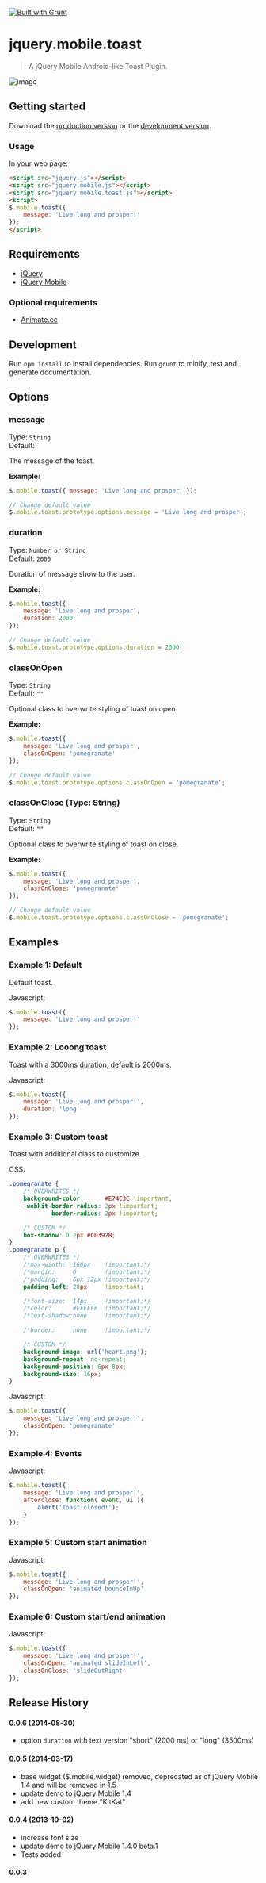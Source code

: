 [![Built with Grunt](https://cdn.gruntjs.com/builtwith.png)](http://gruntjs.com/)

# jquery.mobile.toast

> A jQuery Mobile Android-like Toast Plugin.

![image](showroom.png)


## Getting started

Download the [production version][min] or the [development version][max].

[min]: https://raw.github.com/TobiasHennig/jquery-mobile-toast/master/dist/jquery.mobile.toast.min.js
[max]: https://raw.github.com/TobiasHennig/jquery-mobile-toast/master/dist/jquery.mobile.toast.js

### Usage

In your web page:

```html
<script src="jquery.js"></script>
<script src="jquery.mobile.js"></script>
<script src="jquery.mobile.toast.js"></script>
<script>
$.mobile.toast({
    message: 'Live long and prosper!'
});
</script>
```

## Requirements

* [jQuery](http://jquery.com/)
* [jQuery Mobile](http://jquerymobile.com/)

### Optional requirements

* [Animate.cc](http://daneden.me/animate/)

## Development

Run `npm install` to install dependencies. Run `grunt` to minify, test and generate documentation.

## Options

### message

Type: `String`  
Default: ``

The message of the toast.

**Example:**

```javascript
$.mobile.toast({ message: 'Live long and prosper' });

// Change default value
$.mobile.toast.prototype.options.message = 'Live long and prosper';
```

### duration

Type: `Number or String`  
Default: `2000`

Duration of message show to the user.

**Example:**

```javascript
$.mobile.toast({
    message: 'Live long and prosper',
    duration: 2000
});

// Change default value
$.mobile.toast.prototype.options.duration = 2000;
```

### classOnOpen

Type: `String`  
Default: `""`

Optional class to overwrite styling of toast on open.

**Example:**

```javascript
$.mobile.toast({
    message: 'Live long and prosper',
    classOnOpen: 'pomegranate'
});

// Change default value
$.mobile.toast.prototype.options.classOnOpen = 'pomegranate';
```

### classOnClose (Type: String)

Type: `String`  
Default: `""`

Optional class to overwrite styling of toast on close.

**Example:**

```javascript
$.mobile.toast({
    message: 'Live long and prosper',
    classOnClose: 'pomegranate'
});

// Change default value
$.mobile.toast.prototype.options.classOnClose = 'pomegranate';
```

## Examples

### Example 1: Default
Default toast.

Javascript:
```javascript
$.mobile.toast({
    message: 'Live long and prosper!'
});
```

### Example 2: Looong toast
Toast with a 3000ms duration, default is 2000ms.

Javascript:
```javascript
$.mobile.toast({
    message: 'Live long and prosper!',
    duration: 'long'
});
```

### Example 3: Custom toast
Toast with additional class to customize.

CSS:
```css
.pomegranate {
    /* OVERWRITES */
    background-color:      #E74C3C !important;
    -webkit-border-radius: 2px !important;
            border-radius: 2px !important;

    /* CUSTOM */
    box-shadow: 0 2px #C0392B;
}
.pomegranate p {
    /* OVERWRITES */
    /*max-width:  160px    !important;*/
    /*margin:     0        !important;*/
    /*padding:    6px 12px !important;*/
    padding-left: 28px     !important;

    /*font-size:  14px     !important;*/
    /*color:      #FFFFFF  !important;*/
    /*text-shadow:none     !important;*/

    /*border:     none     !important;*/

    /* CUSTOM */
    background-image: url('heart.png');
    background-repeat: no-repeat;
    background-position: 6px 8px;
    background-size: 16px;
}
```

Javascript:
```javascript
$.mobile.toast({
    message: 'Live long and prosper!',
    classOnOpen: 'pomegranate'
});
```

### Example 4: Events
Javascript:
```javascript
$.mobile.toast({
    message: 'Live long and prosper!',
    afterclose: function( event, ui ){
        alert('Toast closed!');
    }
});
```

### Example 5: Custom start animation
Javascript:
```javascript
$.mobile.toast({
    message: 'Live long and prosper!',
    classOnOpen: 'animated bounceInUp'
});
```

### Example 6: Custom start/end animation


Javascript:
```javascript
$.mobile.toast({
    message: 'Live long and prosper!',
    classOnOpen: 'animated slideInLeft',
    classOnClose: 'slideOutRight'
});
```

## Release History

#### 0.0.6 (2014-08-30)
* option `duration` with text version "short" (2000 ms) or "long" (3500ms)

#### 0.0.5 (2014-03-17)
* base widget ($.mobile.widget) removed, deprecated as of jQuery Mobile 1.4 and will be removed in 1.5
* update demo to jQuery Mobile 1.4
* add new custom theme "KitKat"

#### 0.0.4 (2013-10-02)
* increase font size
* update demo to jQuery Mobile 1.4.0 beta.1
* Tests added

#### 0.0.3